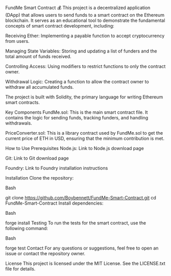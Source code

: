 FundMe Smart Contract 💰
This project is a decentralized application (DApp) that allows users to send funds to a smart contract on the Ethereum blockchain. It serves as an educational tool to demonstrate the fundamental concepts of smart contract development, including:

Receiving Ether: Implementing a payable function to accept cryptocurrency from users.

Managing State Variables: Storing and updating a list of funders and the total amount of funds received.

Controlling Access: Using modifiers to restrict functions to only the contract owner.

Withdrawal Logic: Creating a function to allow the contract owner to withdraw all accumulated funds.

The project is built with Solidity, the primary language for writing Ethereum smart contracts.

Key Components
FundMe.sol: This is the main smart contract file. It contains the logic for sending funds, tracking funders, and handling withdrawals.

PriceConverter.sol: This is a library contract used by FundMe.sol to get the current price of ETH in USD, ensuring that the minimum contribution is met.

How to Use
Prerequisites
Node.js: Link to Node.js download page

Git: Link to Git download page

Foundry: Link to Foundry installation instructions

Installation
Clone the repository:

Bash

git clone https://github.com/Boybennett/FundMe-Smart-Contract.git
cd FundMe-Smart-Contract
Install dependencies:

Bash

forge install
Testing
To run the tests for the smart contract, use the following command:

Bash

forge test
Contact
For any questions or suggestions, feel free to open an issue or contact the repository owner.

License
This project is licensed under the MIT License. See the LICENSE.txt file for details. 
